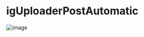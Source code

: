 # igUploaderPostAutomatic

![image](https://github.com/codermert/igUploaderPostAutomatic/assets/53333294/dc0e94f7-f034-471a-a356-93d00541e1ff)
